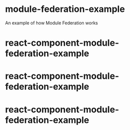 # module-federation-example
An example of how Module Federation works
# react-component-module-federation-example
# react-component-module-federation-example
# react-component-module-federation-example
